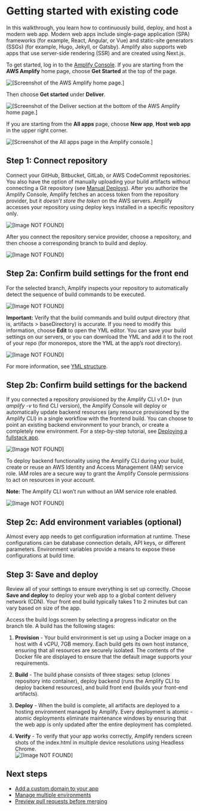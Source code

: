 # Getting started with existing code<a name="getting-started"></a>

In this walkthrough, you learn how to continuously build, deploy, and host a modern web app\. Modern web apps include single\-page application \(SPA\) frameworks \(for example, React, Angular, or Vue\) and static\-site generators \(SSGs\) \(for example, Hugo, Jekyll, or Gatsby\)\. Amplify also supports web apps that use server\-side rendering \(SSR\) and are created using Next\.js\.

To get started, log in to the [Amplify Console](https://console.aws.amazon.com/amplify/home)\. If you are starting from the **AWS Amplify** home page, choose **Get Started** at the top of the page\.

![\[Screenshot of the AWS Amplify home page.\]](http://docs.aws.amazon.com/amplify/latest/userguide/images/Get_Started_1.png)

Then choose **Get started** under **Deliver**\.

![\[Screenshot of the Deliver section at the bottom of the AWS Amplify home page.\]](http://docs.aws.amazon.com/amplify/latest/userguide/images/Get_Started_2.png)

If you are starting from the **All apps** page, choose **New app**, **Host web app** in the upper right corner\.

![\[Screenshot of the All apps page in the Amplify console.\]](http://docs.aws.amazon.com/amplify/latest/userguide/images/Get_Started_3.png)

## Step 1: Connect repository<a name="step-1-connect-repository"></a>

Connect your GitHub, Bitbucket, GitLab, or AWS CodeCommit repositories\. You also have the option of manually uploading your build artifacts without connecting a Git repository \(see [Manual Deploys](manual-deploys.md)\)\. After you authorize the Amplify Console, Amplify fetches an access token from the repository provider, but it *doesn’t store the token* on the AWS servers\. Amplify accesses your repository using deploy keys installed in a specific repository only\.

![\[Image NOT FOUND\]](http://docs.aws.amazon.com/amplify/latest/userguide/images/amplify-gettingstarted-2.png)

After you connect the repository service provider, choose a repository, and then choose a corresponding branch to build and deploy\.

![\[Image NOT FOUND\]](http://docs.aws.amazon.com/amplify/latest/userguide/images/amplify-gettingstarted-3.png)

## Step 2a: Confirm build settings for the front end<a name="step-2a-confirm-build-settings-for-the-front-end"></a>

For the selected branch, Amplify inspects your repository to automatically detect the sequence of build commands to be executed\.

![\[Image NOT FOUND\]](http://docs.aws.amazon.com/amplify/latest/userguide/images/amplify-gettingstarted-4.png)

 **Important:** Verify that the build commands and build output directory \(that is, artifacts > baseDirectory\) is accurate\. If you need to modify this information, choose **Edit** to open the YML editor\. You can save your build settings on our servers, or you can download the YML and add it to the root of your repo \(for monorepos, store the YML at the app’s root directory\)\.

![\[Image NOT FOUND\]](http://docs.aws.amazon.com/amplify/latest/userguide/images/amplify-gettingstarted-5.png)

For more information, see [YML structure](build-settings.md#yml-specification-syntax)\.

## Step 2b: Confirm build settings for the backend<a name="step-2b-confirm-build-settings-for-the-backend"></a>

If you connected a repository provisioned by the Amplify CLI v1\.0\+ \(run *amplify \-v* to find CLI version\), the Amplify Console will deploy or automatically update backend resources \(any resource provisioned by the Amplify CLI\) in a single workflow with the frontend build\. You can choose to point an existing backend environment to your branch, or create a completely new environment\. For a step\-by\-step tutorial, see [Deploying a fullstack app](deploy-backend.md)\.

![\[Image NOT FOUND\]](http://docs.aws.amazon.com/amplify/latest/userguide/images/reuse-backend.png)

To deploy backend functionality using the Amplify CLI during your build, create or reuse an AWS Identity and Access Management \(IAM\) service role\. IAM roles are a secure way to grant the Amplify Console permissions to act on resources in your account\.

 **Note:** The Amplify CLI won’t run without an IAM service role enabled\.

![\[Image NOT FOUND\]](http://docs.aws.amazon.com/amplify/latest/userguide/images/amplify-gettingstarted-7.png)

## Step 2c: Add environment variables \(optional\)<a name="step-2c-add-environment-variables-optional"></a>

Almost every app needs to get configuration information at runtime\. These configurations can be database connection details, API keys, or different parameters\. Environment variables provide a means to expose these configurations at build time\.

## Step 3: Save and deploy<a name="step-3-save-and-deploy"></a>

Review all of your settings to ensure everything is set up correctly\. Choose **Save and deploy** to deploy your web app to a global content delivery network \(CDN\)\. Your front end build typically takes 1 to 2 minutes but can vary based on size of the app\.

Access the build logs screen by selecting a progress indicator on the branch tile\. A build has the following stages:

1.  **Provision** \- Your build environment is set up using a Docker image on a host with 4 vCPU, 7GB memory\. Each build gets its own host instance, ensuring that all resources are securely isolated\. The contents of the Docker file are displayed to ensure that the default image supports your requirements\.

1.  **Build** \- The build phase consists of three stages: setup \(clones repository into container\), deploy backend \(runs the Amplify CLI to deploy backend resources\), and build front end \(builds your front\-end artifacts\)\.

1.  **Deploy** \- When the build is complete, all artifacts are deployed to a hosting environment managed by Amplify\. Every deployment is atomic \- atomic deployments eliminate maintenance windows by ensuring that the web app is only updated after the entire deployment has completed\.

1.  **Verify** \- To verify that your app works correctly, Amplify renders screen shots of the index\.html in multiple device resolutions using Headless Chrome\.  
![\[Image NOT FOUND\]](http://docs.aws.amazon.com/amplify/latest/userguide/images/amplify-backend-frontend.png)

## Next steps<a name="next-steps"></a>
+  [Add a custom domain to your app](custom-domains.md) 
+  [Manage multiple environments](multi-environments.md) 
+  [Preview pull requests before merging](pr-previews.md) 